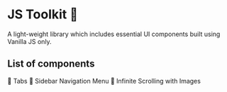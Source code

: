 # JS Toolkit 🖖

A light-weight library which includes essential UI components built using Vanilla JS only.

## List of components

🍿 Tabs
🍿 Sidebar Navigation Menu
🍿 Infinite Scrolling with Images
